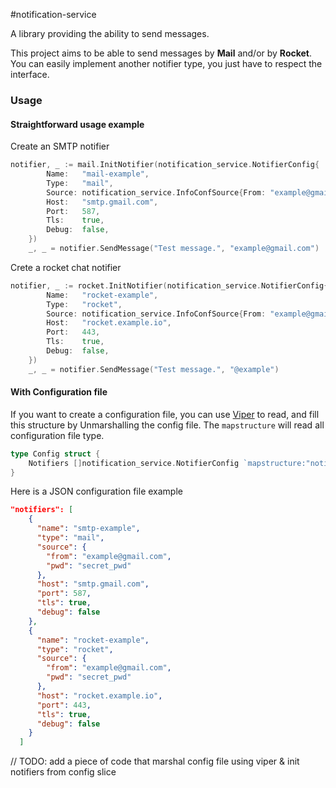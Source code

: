 #notification-service

A library providing the ability to send messages.

This project aims to be able to send messages by **Mail** and/or by **Rocket**.
You can easily implement another notifier type, you just have to respect the interface.

### Usage

#### Straightforward usage example

Create an SMTP notifier

```go
notifier, _ := mail.InitNotifier(notification_service.NotifierConfig{
		Name:   "mail-example",
		Type:   "mail",
		Source: notification_service.InfoConfSource{From: "example@gmail.com", Pwd: "password"},
		Host:   "smtp.gmail.com",
		Port:   587,
		Tls:    true,
		Debug:  false,
	})
	_, _ = notifier.SendMessage("Test message.", "example@gmail.com")
```

Crete a rocket chat notifier

```go
notifier, _ := rocket.InitNotifier(notification_service.NotifierConfig{
		Name:   "rocket-example",
		Type:   "rocket",
		Source: notification_service.InfoConfSource{From: "example@gmail.com", Pwd: "password"},
		Host:   "rocket.example.io",
		Port:   443,
		Tls:    true,
		Debug:  false,
	})
	_, _ = notifier.SendMessage("Test message.", "@example")
```


#### With Configuration file

If you want to create a configuration file, you can use [Viper](https://github.com/spf13/viper#putting-values-into-viper) to read,
and fill this structure by Unmarshalling the config file. The `mapstructure` will read all configuration file type.

```go
type Config struct {
    Notifiers []notification_service.NotifierConfig `mapstructure:"notifiers"`
}
```

Here is a JSON configuration file example

```json
"notifiers": [
    {
      "name": "smtp-example",
      "type": "mail",
      "source": {
        "from": "example@gmail.com",
        "pwd": "secret_pwd"
      },
      "host": "smtp.gmail.com",
      "port": 587,
      "tls": true,
      "debug": false
    },
    {
      "name": "rocket-example",
      "type": "rocket",
      "source": {
        "from": "example@gmail.com",
        "pwd": "secret_pwd"
      },
      "host": "rocket.example.io",
      "port": 443,
      "tls": true,
      "debug": false
    }
  ]
```

// TODO: add a piece of code that marshal config file using viper & init notifiers from config slice
